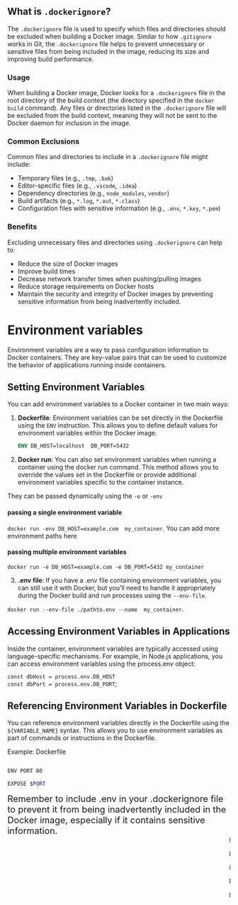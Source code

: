 ## What is `.dockerignore`?

The `.dockerignore` file is used to specify which files and directories should be excluded when building a Docker image. Similar to how `.gitignore` works in Git, the `.dockerignore` file helps to prevent unnecessary or sensitive files from being included in the image, reducing its size and improving build performance.

### Usage

When building a Docker image, Docker looks for a `.dockerignore` file in the root directory of the build context (the directory specified in the `docker build` command). Any files or directories listed in the `.dockerignore` file will be excluded from the build context, meaning they will not be sent to the Docker daemon for inclusion in the image.

### Common Exclusions

Common files and directories to include in a `.dockerignore` file might include:

- Temporary files (e.g., `.tmp`, `.bak`)
- Editor-specific files (e.g., `.vscode`, `.idea`)
- Dependency directories (e.g., `node_modules`, `vendor`)
- Build artifacts (e.g., `*.log`, `*.out`, `*.class`)
- Configuration files with sensitive information (e.g., `.env`, `*.key`, `*.pem`)

### Benefits

Excluding unnecessary files and directories using `.dockerignore` can help to:
- Reduce the size of Docker images
- Improve build times
- Decrease network transfer times when pushing/pulling images
- Reduce storage requirements on Docker hosts
- Maintain the security and integrity of Docker images by preventing sensitive information from being inadvertently included.

# Environment variables



Environment variables are a way to pass configuration information to Docker containers. They are key-value pairs that can be used to customize the behavior of applications running inside containers.

## Setting Environment Variables

You can add environment variables to a Docker container in two main ways:

1. **Dockerfile**: Environment variables can be set directly in the Dockerfile using the `ENV` instruction. This allows you to define default values for environment variables within the Docker image.
   
   ```Dockerfile
   ENV DB_HOST=localhost  DB_PORT=5432
   ```
2. **Docker run**: You can also set environment variables when running a container using the docker run command. This method allows you to override the values set in the Dockerfile or provide additional environment variables specific to the container instance.

They can be   passed dynamically using the `-e` or `-env`

#### passing a single environment variable
`docker run -env DB_HOST=example.com  my_container`. You can add more environment paths here

#### passing multiple environment variables

`docker run -e DB_HOST=example.com -e DB_PORT=5432 my_container`

3. **.env file**: 
If you have a .env file containing environment variables, you can still use it with Docker, but you'll need to handle it appropriately during the Docker build and run processes using the `--env-file`.

`docker run --env-file ./pathto.env --name  my_container`. 

## Accessing Environment Variables in Applications

Inside the container, environment variables are typically accessed using language-specific mechanisms. For example, in Node.js applications, you can access environment variables using the process.env object:

`const dbHost = process.env.DB_HOST` </br>
`const dbPort = process.env.DB_PORT`;

## Referencing Environment Variables in Dockerfile

You can reference environment variables directly in the Dockerfile using the `${VARIABLE_NAME}` syntax. This allows you to use environment variables as part of commands or instructions in the Dockerfile.

Example: Dockerfile

```bash

ENV PORT 80

EXPOSE $PORT

```

<span style="text-align:center; font-size:20px">
Remember to include .env in your .dockerignore file to prevent it from being inadvertently included in the Docker image, especially if it contains sensitive information.
</span>

<marquee>
One important note about environment variables and security: Depending on which kind of data you're storing in your environment variables, you might not want to include the secure data directly in your Dockerfile.

Instead, go for a separate environment variables file which is then only used at runtime (i.e. when you run your container with docker run).

Otherwise, the values are "baked into the image" and everyone can read these values via docker history <image>.

For some values, this might not matter but for credentials, private keys etc. you definitely want to avoid that!

If you use a separate file, the values are not part of the image since you point at that file when you run docker run. But make sure you don't commit that separate file as part of your source control repository, if you're using source control.

</marquee>